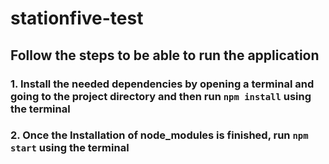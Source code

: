 # stationfive-test

## Follow the steps to be able to run the application

### 1. Install the needed dependencies by opening a terminal and going to the project directory and then run ```npm install``` using the terminal

### 2. Once the Installation of node_modules is finished, run ```npm start``` using the terminal
